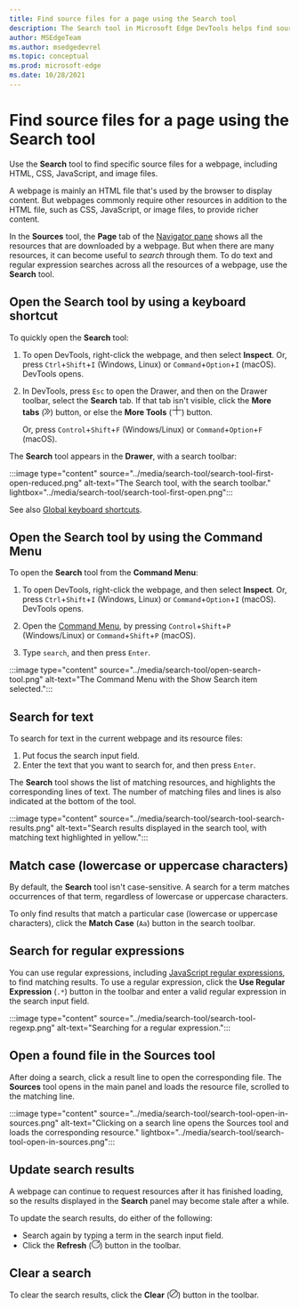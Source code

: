 ```yaml
---
title: Find source files for a page using the Search tool
description: The Search tool in Microsoft Edge DevTools helps find source files.
author: MSEdgeTeam
ms.author: msedgedevrel
ms.topic: conceptual
ms.prod: microsoft-edge
ms.date: 10/28/2021
---
```

# Find source files for a page using the Search tool

Use the **Search** tool to find specific source files for a webpage, including HTML, CSS, JavaScript, and image files.

A webpage is mainly an HTML file that's used by the browser to display content.  But webpages commonly require other resources in addition to the HTML file, such as CSS, JavaScript, or image files, to provide richer content.

In the **Sources** tool, the **Page** tab of the [Navigator pane](../sources/index.md#using-the-navigator-pane-to-select-files) shows all the resources that are downloaded by a webpage.  But when there are many resources, it can become useful to _search_ through them.  To do text and regular expression searches across all the resources of a webpage, use the **Search** tool.


<!-- ====================================================================== -->
## Open the Search tool by using a keyboard shortcut

To quickly open the **Search** tool:

1. To open DevTools, right-click the webpage, and then select **Inspect**.  Or, press `Ctrl`+`Shift`+`I` (Windows, Linux) or `Command`+`Option`+`I` (macOS).  DevTools opens.

1. In DevTools, press `Esc` to open the Drawer, and then on the Drawer toolbar, select the **Search** tab.  If that tab isn't visible, click the **More tabs** (![More tabs icon.](../media/more-tabs-icon-light-theme.png)) button, or else the **More Tools** (![More Tools icon.](../media/more-tools-icon-light-theme.png)) button.

   Or, press `Control`+`Shift`+`F` (Windows/Linux) or `Command`+`Option`+`F` (macOS).

The **Search** tool appears in the **Drawer**, with a search toolbar:

:::image type="content" source="../media/search-tool/search-tool-first-open-reduced.png" alt-text="The Search tool, with the search toolbar." lightbox="../media/search-tool/search-tool-first-open.png":::

See also [Global keyboard shortcuts](../shortcuts/index.md#global-keyboard-shortcuts).


<!-- ====================================================================== -->
## Open the Search tool by using the Command Menu

To open the **Search** tool from the **Command Menu**:

1. To open DevTools, right-click the webpage, and then select **Inspect**.  Or, press `Ctrl`+`Shift`+`I` (Windows, Linux) or `Command`+`Option`+`I` (macOS).  DevTools opens.

1. Open the [Command Menu](../command-menu/index.md), by pressing `Control`+`Shift`+`P` (Windows/Linux) or `Command`+`Shift`+`P` (macOS).

1. Type `search`, and then press `Enter`.

:::image type="content" source="../media/search-tool/open-search-tool.png" alt-text="The Command Menu with the Show Search item selected.":::


<!-- ====================================================================== -->
## Search for text

To search for text in the current webpage and its resource files:

1. Put focus the search input field.
1. Enter the text that you want to search for, and then press `Enter`.

The **Search** tool shows the list of matching resources, and highlights the corresponding lines of text.  The number of matching files and lines is also indicated at the bottom of the tool.

:::image type="content" source="../media/search-tool/search-tool-search-results.png" alt-text="Search results displayed in the search tool, with matching text highlighted in yellow.":::

<!-- The search results are pretty-printed. -->


<!-- ====================================================================== -->
## Match case (lowercase or uppercase characters)

By default, the **Search** tool isn't case-sensitive.  A search for a term matches occurrences of that term, regardless of lowercase or uppercase characters.

To only find results that match a particular case (lowercase or uppercase characters), click the **Match Case** (`Aa`) button in the search toolbar.


<!-- ====================================================================== -->
## Search for regular expressions

You can use regular expressions, including [JavaScript regular expressions](https://developer.mozilla.org/en-US/docs/Web/JavaScript/Guide/Regular_Expressions), to find matching results.  To use a regular expression, click the **Use Regular Expression** (`.*`) button in the toolbar and enter a valid regular expression in the search input field.

:::image type="content" source="../media/search-tool/search-tool-regexp.png" alt-text="Searching for a regular expression.":::


<!-- ====================================================================== -->
## Open a found file in the Sources tool

After doing a search, click a result line to open the corresponding file.  The **Sources** tool opens in the main panel and loads the resource file, scrolled to the matching line.

:::image type="content" source="../media/search-tool/search-tool-open-in-sources.png" alt-text="Clicking on a search line opens the Sources tool and loads the corresponding resource." lightbox="../media/search-tool/search-tool-open-in-sources.png":::


<!-- ====================================================================== -->
## Update search results

A webpage can continue to request resources after it has finished loading, so the results displayed in the **Search** panel may become stale after a while.

To update the search results, do either of the following:
*  Search again by typing a term in the search input field.
*  Click the **Refresh** (![Refresh search button.](../media/search-tool/search-tool-refresh.png)) button in the toolbar.


<!-- ====================================================================== -->
## Clear a search

To clear the search results, click the **Clear** (![Clear search button.](../media/search-tool/search-tool-clear.png)) button in the toolbar.
